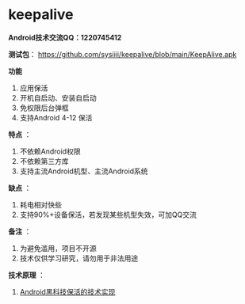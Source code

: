 # keepalive
**Android技术交流QQ：1220745412** 

**测试包**：
 https://github.com/sysiiii/keepalive/blob/main/KeepAlive.apk


**功能**
1. 应用保活
2. 开机自启动、安装自启动
3. 免权限后台弹框
4. 支持Android 4-12 保活

**特点** ：
1. 不依赖Android权限
2. 不依赖第三方库
3. 支持主流Android机型、主流Android系统

**缺点** ：
1. 耗电相对快些
2. 支持90%+设备保活，若发现某些机型失效，可加QQ交流

**备注** ：
1. 为避免滥用，项目不开源
2. 技术仅供学习研究，请勿用于非法用途

**技术原理** ：
1. [Android黑科技保活的技术实现](https://juejin.im/post/5e820b61e51d45470652e7b8)

